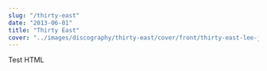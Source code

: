 ```yaml
---
slug: "/thirty-east"
date: "2013-06-01"
title: "Thirty East"
cover: "../images/discography/thirty-east/cover/front/thirty-east-lee-jaster-w600h600.jpg"
---
```


Test HTML
